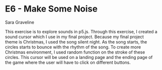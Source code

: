 # E6 - Make Some Noise
Sara Graveline

This exercise is to explore sounds in p5.js. Through this exercise, I created a sound cursor which I use in my final project. Because my final project theme is Christmas, I used the song silent night. As the song starts, the circles starts to bounce with the rhythm of the song. To create more Christmas environment, I used random function on the stroke of these circles. This cursor will be used on a landing page and the ending page of the game where the user will have to click on different buttons.
